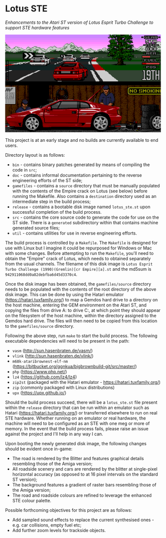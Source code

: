 # Lotus STE

_Enhancements to the Atari ST version of Lotus Esprit Turbo Challenge to support STE hardware features_

![Screenshot of current progress](https://github.com/jonathanopalise/lotus-ste/blob/master/screenshot.png)

This project is at an early stage and no builds are currently available to end users.

Directory layout is as follows:

* `bin` - contains binary patches generated by means of compiling the code in `src`;
* `doc` - contains informal documentation pertaining to the reverse engineering efforts of the ST side;
* `gamefiles` - contains a `source` directory that must be manually populated with the contents of the Empire crack on Lotus (see below) before running the Makefile. Also contains a `destination` directory used as an intermediate step in the build process;
* `release` - contains a bootable disk image named `lotus_ste.st` upon successful completion of the build process.
* `src` - contains the core source code to generate the code for use on the ST side. There is a `generated` subdirectory within that contains machine generated source files;
* `util` - contains utilities for use in reverse engineering efforts.

The build process is controlled by a `Makefile`. The `Makefile` is designed for use with Linux but I imagine it could be repurposed for Windows or Mac with some changes. Before attempting to run the `Makefile`, you'll need to obtain the "Empire" crack of Lotus, which needs to obtained separately from the usual channels. The filename of this disk image is `Lotus Esprit Turbo Challenge (1990)(Gremlin)[cr Empire][a].st` and the md5sum is `942911068dd0a82debfba6d45d3370c4`.

Once the disk image has been obtained, the `gamefiles/source` directory needs to be populated with the contents of the root directory of the above disk image. This can be done by using the Hatari emulator (https://hatari.tuxfamily.org/) to map a Gemdos hard drive to a directory on the host machine, entering the GEM environment on the Atari ST, and copying the files from drive A: to drive C:, at which point they should appear on the filesystem of the host machine, within the directory assigned to the Gemdos hard drive. The files will then need to be copied from this location to the `gamefiles/source` directory.

Following the above step, run `make` to start the build process. The following executable dependencies will need to be present in the path:

- `vasm` (http://sun.hasenbraten.de/vasm/)
- `vlink` (http://sun.hasenbraten.de/vlink/)
- `m68k-ataribrownest-elf-nm` (https://bitbucket.org/ggnkua/bigbrownbuild-git/src/master/)
- `php` (https://www.php.net/)
- `lz4` (https://github.com/lz4/lz4)
- `zip2st` (packaged with the Hatari emulator - https://hatari.tuxfamily.org/)
- `zip` (commonly packaged with Linux distributions)
- `upx` (https://upx.github.io/)

Should the build process succeed, there will be a `lotus_ste.st` file present within the `release` directory that can be run within an emulator such as Hatari (https://hatari.tuxfamily.org/) or transferred elsewhere to run on real STE hardware. Whether running on an emulator or real hardware, the machine will need to be configured as an STE with one meg or more of memory. In the event that the build process fails, please raise an issue against the project and I'll help in any way I can.

Upon booting the newly generated disk image, the following changes should be evident once in-game:

* The road is rendered by the Blitter and features graphical details resembling those of the Amiga version;
* All roadside scenery and cars are rendered by the blitter at single-pixel horizontal accuracy (as opposed to at 16 pixel intervals on the standard ST version);
* The background features a gradient of raster bars resembling those of the Amiga version;
* The road and roadside colours are refined to leverage the enhanced STE colour palette.

Possible forthcoming objectives for this project are as follows:

* Add sampled sound effects to replace the current synthesised ones - e.g. car collisions, empty fuel etc;
* Add further zoom levels for trackside objects.
